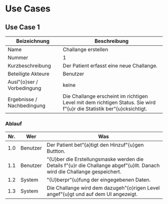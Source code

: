 # Use Cases

## Use Case 1

| Beizeichnung | Beschreibung |
| - |- |
| Name | Challange erstellen |
| Nummer | 1 |
| Kurzbeschreibung | Der Patient erfasst eine neue Challange. |
| Beteiligte Akteure | Benutzer |
| Ausl\"{o}ser / Vorbedingung | keine |
| Ergebnisse / Nachbedingung | Die Challange erscheint im richtigen Level mit dem richtigen Status. Sie wird f\"{u}r die Statistik ber\"{u}cksichtigt. |

### Ablauf

| Nr. | Wer | Was |
| - | - | - |
| 1.0 | Benutzer | Der Patient bet\"{a}tigt den Hinzuf\"{u}gen Buttton. |
| 1.1 | Benutzer | \"{U}ber die Erstellungsmaske werden die Details f\"{u}r die Challange abgef\"{u}llt. Danach wird die Challange gespeichert. |
| 1.2 | System | \"{U}berpr\"{u}fung der eingegebenen Daten. |
| 1.3 | System | Die Challange wird dem dazugeh\"{o}rigen Level angef\"{u}gt und auf dem UI angezeigt. |
